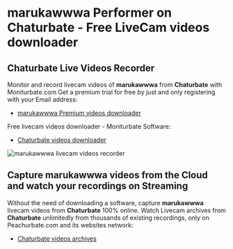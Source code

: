 # marukawwwa Performer on Chaturbate - Free LiveCam videos downloader

## Chaturbate Live Videos Recorder

Monitor and record livecam videos of **marukawwwa** from **Chaturbate** with Moniturbate.com
Get a premium trial for free by just and only registering with your Email address:
* [marukawwwa Premium videos downloader](https://moniturbate.com/request-demo-licence-key.html)

Free livecam videos downloader - Moniturbate Software:
* [Chaturbate videos downloader](https://moniturbate.com/moniturbate-download-software.html)

![marukawwwa livecam videos recorder](https://peachurnet.com/templates/moniturbate-software.png)


## Capture marukawwwa videos from the Cloud and watch your recordings on Streaming

Without the need of downloading a software, capture **marukawwwa** livecam videos from **Chaturbate** 100% online.
Watch Livecam archives from **Chaturbate** unlimitedly from thousands of existing recordings, only on Peachurbate.com and its websites network:
* [Chaturbate videos archives](https://peachurnet.com/)